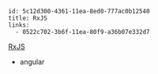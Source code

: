 ```
id: 5c12d300-4361-11ea-8ed0-777ac0b12540
title: RxJS
links:
  - 0522c702-3b6f-11ea-80f9-a36b07e332d7
```

[RxJS](https://rxjs-dev.firebaseapp.com/)

* angular
